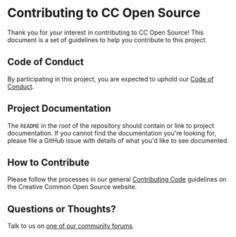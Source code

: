 # Contributing to CC Open Source

Thank you for your interest in contributing to CC Open Source! This document is
a set of guidelines to help you contribute to this project.

## Code of Conduct

By participating in this project, you are expected to uphold our [Code of
Conduct][code_of_conduct].

[code_of_conduct]: https://opensource.creativecommons.org/community/code-of-conduct/

## Project Documentation

The `README` in the root of the repository should contain or link to project
documentation. If you cannot find the documentation you're looking for, please
file a GitHub issue with details of what you'd like to see documented.

## How to Contribute

Please follow the processes in our general [Contributing Code][contributing]
guidelines on the Creative Common Open Source website.

[contributing]: https://opensource.creativecommons.org/contributing-code/

## Questions or Thoughts?

Talk to us on [one of our community forums][community].

[community]: https://opensource.creativecommons.org/community/
